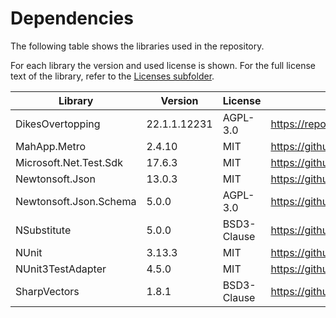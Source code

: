# Dependencies
The following table shows the libraries used in the repository.

For each library the version and used license is shown. For the full license text of the library, refer to the [Licenses subfolder](licenses).

| Library                           | Version     | License      | Source                                                                                       |
|-----------------------------------|-------------|--------------|----------------------------------------------------------------------------------------------|
| DikesOvertopping                  | 22.1.1.12231| AGPL-3.0     | https://repos.deltares.nl/repos/FailureMechanisms/FailureMechanisms/DikesOvertopping/trunk/  |
| MahApp.Metro                      | 2.4.10      | MIT          | https://github.com/MahApps/MahApps.Metro                                                     |
| Microsoft.Net.Test.Sdk            | 17.6.3      | MIT          | https://github.com/microsoft/vstest                                                          |
| Newtonsoft.Json                   | 13.0.3      | MIT          | https://github.com/JamesNK/Newtonsoft.Json                                                   |
| Newtonsoft.Json.Schema            | 5.0.0       | AGPL-3.0     | https://github.com/JamesNK/Newtonsoft.Json.Schema                                            |
| NSubstitute                       | 5.0.0       | BSD3-Clause  | https://github.com/nsubstitute/NSubstitute                                                   |
| NUnit                             | 3.13.3      | MIT          | https://github.com/nunit/nunit                                                               |
| NUnit3TestAdapter                 | 4.5.0       | MIT          | https://github.com/nunit/nunit3-vs-adapter                                                   |
| SharpVectors                      | 1.8.1       | BSD3-Clause  | https://github.com/ElinamLLC/SharpVectors                                                    |
